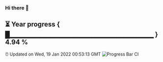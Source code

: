 ### Hi there 👋
⏳ Year progress { █▁▁▁▁▁▁▁▁▁▁▁▁▁▁▁▁▁▁▁▁▁▁▁▁▁▁▁▁▁ } 4.94 %
---
⏰ Updated on Wed, 19 Jan 2022 00:53:13 GMT
![Progress Bar CI](https://github.com/liununu/liununu/workflows/Progress%20Bar%20CI/badge.svg)
